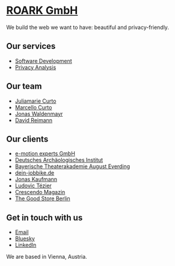 # [ROARK GmbH](https://roark.at)

We build the web we want to have: beautiful and privacy-friendly.

## Our services

- [Software Development](https://roark.at/angebot/softwareentwicklung)
- [Privacy Analysis](https://roark.at/angebot/datenschutzanalyse)

## Our team

- [Juliamarie Curto](https://github.com/julieroark)
- [Marcello Curto](https://github.com/marcellocurto)
- [Jonas Waldenmayr](https://github.com/jonaswaldenmayr)
- [David Reimann](https://reimann.legal)

## Our clients

- [e-motion experts GmbH](https://emotion-technologies.de)
- [Deutsches Archäologisches Institut](https://www.dainst.org)
- [Bayerische Theaterakademie August Everding](https://www.theaterakademie.de)
- [dein-jobbike.de](https://dein-jobbike.de)
- [Jonas Kaufmann](https://jonaskaufmann.com)
- [Ludovic Tézier](https://ludovictezier.com)
- [Crescendo Magazin](https://crescendo.de)
- [The Good Store Berlin](https://thegoodstore.berlin)

## Get in touch with us

- [Email](mailto:office@roark.at)
- [Bluesky](https://bsky.app/profile/roark.at)
- [LinkedIn](https://www.linkedin.com/company/18803323/)

We are based in Vienna, Austria.
